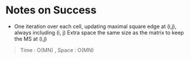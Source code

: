 # Notes on Success
+ One iteration over each cell, updating maximal square edge at (i,j),
  always including (i, j) 
  Extra space the same size as the matrix to keep the MS at (i,j)

> Time : O(MN) , Space : O(MN)
